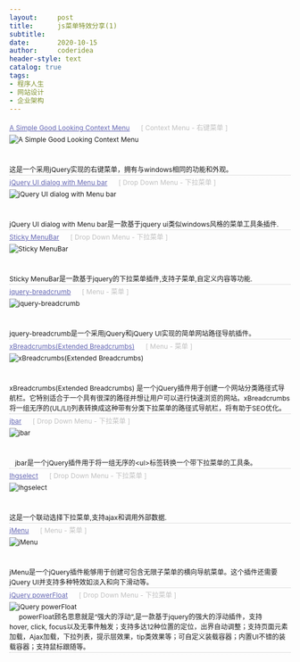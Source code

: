 ```yaml
---
layout:     post
title:      js菜单特效分享(1)
subtitle:   
date:       2020-10-15
author:     coderidea
header-style: text
catalog: true
tags:
- 程序人生
- 网站设计
- 企业架构
--- 
```

<p><span style="color:#393939;font-family:verdana, 'ms song', Arial, Helvetica, sans-serif;font-size:14px;line-height:21px;">
</span></p>
<div class="ArticleItem" style="margin-left:0px;border-top-width:0px;border-right-width:0px;border-bottom-width:1px;border-left-width:0px;font-size:12px;clear:both;border-bottom-style:dotted;border-bottom-color:#c0c0c0;">
<div class="Name" style="font-size:12px;line-height:25px;">
<a style="color:#6466b3;text-decoration:underline;" href="http://joewalnes.github.com/jquery-simple-context-menu/example.html">A Simple Good Looking Context Menu</a><span class="Type" style="margin-left:20px;font-size:12px;color:#c0c0c0;font-weight:normal;">[ Context Menu - 右键菜单 ]</span>
</div>
<div class="Summary" style="font-size:12px;line-height:18px;"><img class="Logo" title="A Simple Good Looking Context Menu" src="http://www.open-lib.com/attachment/2011-08/05-10-39-22i.jpg" alt="A Simple Good Looking Context Menu" /></div>
<div class="Summary" style="font-size:12px;line-height:18px;"> </div>
<div class="Summary" style="font-size:12px;line-height:18px;"> </div>
<div class="Summary" style="font-size:12px;line-height:18px;">这是一个采用jQuery实现的右键菜单，拥有与windows相同的功能和外观。</div>
</div>
<div class="ArticleItem" style="margin-left:0px;border-top-width:0px;border-right-width:0px;border-bottom-width:1px;border-left-width:0px;font-size:12px;clear:both;border-bottom-style:dotted;border-bottom-color:#c0c0c0;">
<div class="Name" style="font-size:12px;line-height:25px;">
<a style="color:#6466b3;text-decoration:underline;" href="http://hayotsyan.com/menu.html">jQuery UI dialog with Menu bar</a><span class="Type" style="margin-left:20px;font-size:12px;color:#c0c0c0;font-weight:normal;">[ Drop Down Menu - 下拉菜单 ]</span>
</div>
<div class="Summary" style="font-size:12px;line-height:18px;"><img class="Logo" title="jQuery UI dialog with Menu bar" src="http://www.open-lib.com/attachment/2011-08/05-10-34-35g.jpg" alt="jQuery UI dialog with Menu bar" /></div>
<div class="Summary" style="font-size:12px;line-height:18px;"><br /></div>
<div class="Summary" style="font-size:12px;line-height:18px;"> </div>
<div class="Summary" style="font-size:12px;line-height:18px;">jQuery UI dialog with Menu bar是一款基于jquery ui类似windows风格的菜单工具条插件.</div>
</div>
<div class="ArticleItem" style="margin-left:0px;border-top-width:0px;border-right-width:0px;border-bottom-width:1px;border-left-width:0px;font-size:12px;clear:both;border-bottom-style:dotted;border-bottom-color:#c0c0c0;">
<div class="Name" style="font-size:12px;line-height:25px;">
<a style="color:#6466b3;text-decoration:underline;" href="http://www.fusiondevs.com/lab/sticky2/index.html">Sticky MenuBar</a><span class="Type" style="margin-left:20px;font-size:12px;color:#c0c0c0;font-weight:normal;">[ Drop Down Menu - 下拉菜单 ]</span>
</div>
<div class="Summary" style="font-size:12px;line-height:18px;"><img class="Logo" title="Sticky MenuBar" src="http://www.open-lib.com/attachment/2011-08/05-10-24-19f.jpg" alt="Sticky MenuBar" /></div>
<div class="Summary" style="font-size:12px;line-height:18px;"> </div>
<div class="Summary" style="font-size:12px;line-height:18px;"> </div>
<div class="Summary" style="font-size:12px;line-height:18px;">Sticky MenuBar是一款基于jquery的下拉菜单插件,支持子菜单,自定义内容等功能.</div>
</div>
<div class="ArticleItem" style="margin-left:0px;border-top-width:0px;border-right-width:0px;border-bottom-width:1px;border-left-width:0px;font-size:12px;clear:both;border-bottom-style:dotted;border-bottom-color:#c0c0c0;">
<div class="Name" style="font-size:12px;line-height:25px;">
<a style="color:#6466b3;text-decoration:underline;" href="http://phonicuk.com/Breadcrumb/index.html">jquery-breadcrumb</a><span class="Type" style="margin-left:20px;font-size:12px;color:#c0c0c0;font-weight:normal;">[ Menu - 菜单 ]</span>
</div>
<div class="Summary" style="font-size:12px;line-height:18px;"><img class="Logo" title="jquery-breadcrumb" src="http://www.open-lib.com/attachment/2011-07/25-10-16-51c.jpg" alt="jquery-breadcrumb" /></div>
<div class="Summary" style="font-size:12px;line-height:18px;"> </div>
<div class="Summary" style="font-size:12px;line-height:18px;"> </div>
<div class="Summary" style="font-size:12px;line-height:18px;">jquery-breadcrumb是一个采用jQuery和jQuery UI实现的简单网站路径导航插件。</div>
</div>
<div class="ArticleItem" style="margin-left:0px;border-top-width:0px;border-right-width:0px;border-bottom-width:1px;border-left-width:0px;font-size:12px;clear:both;border-bottom-style:dotted;border-bottom-color:#c0c0c0;">
<div class="Name" style="font-size:12px;line-height:25px;">
<a style="color:#6466b3;text-decoration:underline;" href="http://www.ajaxblender.com/script-sources/xbreadcrumbs/demo/index.html">xBreadcrumbs(Extended Breadcrumbs)</a><span class="Type" style="margin-left:20px;font-size:12px;color:#c0c0c0;font-weight:normal;">[ Menu - 菜单 ]</span>
</div>
<div class="Summary" style="font-size:12px;line-height:18px;"><img class="Logo" title="xBreadcrumbs(Extended Breadcrumbs)" src="http://www.open-lib.com/attachment/2011-07/22-0-13-59g.jpg" alt="xBreadcrumbs(Extended Breadcrumbs)" /></div>
<div class="Summary" style="font-size:12px;line-height:18px;"> </div>
<div class="Summary" style="font-size:12px;line-height:18px;"> </div>
<div class="Summary" style="font-size:12px;line-height:18px;">xBreadcrumbs(Extended Breadcrumbs) 是一个jQuery插件用于创建一个网站分类路径式导航栏。它特别适合于一个具有很深的路径并想让用户可以进行快速浏览的网站。xBreadcrumbs将一组无序的(UL/LI)列表转换成这种带有分类下拉菜单的路径式导航栏，将有助于SEO优化。</div>
</div>
<div class="ArticleItem" style="margin-left:0px;border-top-width:0px;border-right-width:0px;border-bottom-width:1px;border-left-width:0px;font-size:12px;clear:both;border-bottom-style:dotted;border-bottom-color:#c0c0c0;">
<div class="Name" style="font-size:12px;line-height:25px;">
<a style="color:#6466b3;text-decoration:underline;" href="https://github.com/javan/jbar">jbar</a><span class="Type" style="margin-left:20px;font-size:12px;color:#c0c0c0;font-weight:normal;">[ Drop Down Menu - 下拉菜单 ]</span>
</div>
<div class="Summary" style="font-size:12px;line-height:18px;"><img class="Logo" title="jbar" src="http://www.open-lib.com/attachment/2011-07/17-12-32-34b.jpg" alt="jbar" /></div>
<div class="Summary" style="font-size:12px;line-height:18px;"> </div>
<div class="Summary" style="font-size:12px;line-height:18px;"> </div>
<div class="Summary" style="font-size:12px;line-height:18px;">   jbar是一个jQuery插件用于将一组无序的&lt;ul&gt;标签转换一个带下拉菜单的工具条。</div>
</div>
<div class="ArticleItem" style="margin-left:0px;border-top-width:0px;border-right-width:0px;border-bottom-width:1px;border-left-width:0px;font-size:12px;clear:both;border-bottom-style:dotted;border-bottom-color:#c0c0c0;">
<div class="Name" style="font-size:12px;line-height:25px;">
<a style="color:#6466b3;text-decoration:underline;" href="http://lhgcore.com/lhgselect/index.html">lhgselect</a><span class="Type" style="margin-left:20px;font-size:12px;color:#c0c0c0;font-weight:normal;">[ Drop Down Menu - 下拉菜单 ]</span>
</div>
<div class="Summary" style="font-size:12px;line-height:18px;"><img class="Logo" title="lhgselect" src="http://www.open-lib.com/attachment/2011-06/15-10-45-57a.jpg" alt="lhgselect" /></div>
<div class="Summary" style="font-size:12px;line-height:18px;"> </div>
<div class="Summary" style="font-size:12px;line-height:18px;"><br /></div>
<div class="Summary" style="font-size:12px;line-height:18px;">这是一个联动选择下拉菜单,支持ajax和调用外部数据.</div>
</div>
<div class="ArticleItem" style="margin-left:0px;border-top-width:0px;border-right-width:0px;border-bottom-width:1px;border-left-width:0px;font-size:12px;clear:both;border-bottom-style:dotted;border-bottom-color:#c0c0c0;">
<div class="Name" style="font-size:12px;line-height:25px;">
<a style="color:#6466b3;text-decoration:underline;" href="http://www.msconcept.fr/jMenu/demo">jMenu</a><span class="Type" style="margin-left:20px;font-size:12px;color:#c0c0c0;font-weight:normal;">[ Menu - 菜单 ]</span>
</div>
<div class="Summary" style="font-size:12px;line-height:18px;"><img class="Logo" title="jMenu" src="http://www.open-lib.com/attachment/2010-12/24-21-11-21a.jpg" alt="jMenu" /></div>
<div class="Summary" style="font-size:12px;line-height:18px;"> </div>
<div class="Summary" style="font-size:12px;line-height:18px;"> </div>
<div class="Summary" style="font-size:12px;line-height:18px;">jMenu是一个jQuery插件能够用于创建可包含无限子菜单的横向导航菜单。这个插件还需要jQuery UI并支持多种特效如淡入和向下滑动等。</div>
</div>
<div class="ArticleItem" style="margin-left:0px;border-top-width:0px;border-right-width:0px;border-bottom-width:1px;border-left-width:0px;font-size:12px;clear:both;border-bottom-style:dotted;border-bottom-color:#c0c0c0;">
<div class="Name" style="font-size:12px;line-height:25px;">
<a style="color:#6466b3;text-decoration:underline;" href="http://www.zhangxinxu.com/study/201012/jquery-power-float-demo.html#%23">jQuery powerFloat</a><span class="Type" style="margin-left:20px;font-size:12px;color:#c0c0c0;font-weight:normal;">[ Drop Down Menu - 下拉菜单 ]</span>
</div>
<div class="Summary" style="font-size:12px;line-height:18px;">
<img class="Logo" title="jQuery powerFloat" src="http://www.open-lib.com/attachment/2010-12/16-9-38-34a.png" alt="jQuery powerFloat" />     </div>
<div class="Summary" style="font-size:12px;line-height:18px;">     powerFloat顾名思意就是“强大的浮动”,是一款基于jquery的强大的浮动插件，支持hover, click, focus以及无事件触发；支持多达12种位置的定位，出界自动调整；支持页面元素加载，Ajax加载，下拉列表，提示层效果，tip类效果等；可自定义装载容器；内置UI不错的装载容器；支持鼠标跟随等。</div>
</div>
<p> </p>